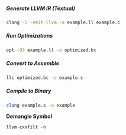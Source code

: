 ##### Generate LLVM IR (Textual)
```bash
clang -S -emit-llvm -o example.ll example.c
```

##### Run Optimizations
```bash
opt -O3 example.ll -o optimized.bc
```

##### Convert to Assemble
```bash
llc optimized.bc -o example.s
```

##### Compile to Binary
```bash
clang example.s -o example
```

**Demangle Symbol**
```
llvm-cxxfilt -n
```
